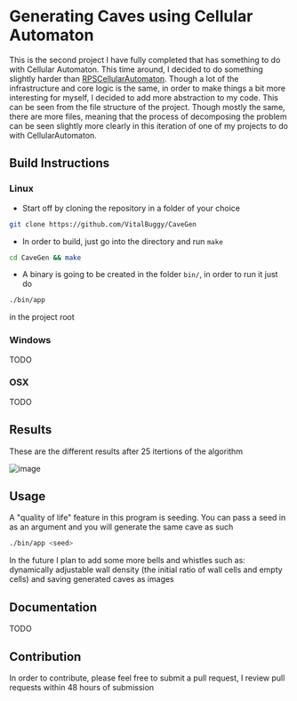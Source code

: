 # Generating Caves using Cellular Automaton

This is the second project I have fully completed that has something to do with Cellular Automaton. This time around, I decided to do something slightly harder than [RPSCellularAutomaton](https://github.com/VitalBuggy/RPSCellularAutomaton). Though a lot of the infrastructure and core logic is the same, in order to make things a bit more interesting for myself, I decided to add more abstraction to my code. This can be seen from the file structure of the project. Though mostly the same, there are more files, meaning that the process of decomposing the problem can be seen slightly more clearly in this iteration of one of my projects to do with CellularAutomaton.

## Build Instructions

### Linux

- Start off by cloning the repository in a folder of your choice

 ```sh
 git clone https://github.com/VitalBuggy/CaveGen
 ```

- In order to build, just go into the directory and run `make`

 ```sh
 cd CaveGen && make
 ```

- A binary is going to be created in the folder `bin/`, in order to run it just do

 ```sh
 ./bin/app
 ```

 in the project root

### Windows

TODO

### OSX

TODO

## Results

These are the different results after 25 itertions of the algorithm

![image](http://github.com/VitalBuggy/CaveGen/blob/master/images/cellular_automaton.jpg?raw=true)

## Usage

A "quality of life" feature in this program is seeding. You can pass a seed in as an argument and you will generate the same cave as such

```sh
./bin/app <seed>
```

In the future I plan to add some more bells and whistles such as: dynamically adjustable wall density (the initial ratio of wall cells and empty cells) and saving generated caves as images

## Documentation

TODO

## Contribution

In order to contribute, please feel free to submit a pull request, I review pull requests within 48 hours of submission
